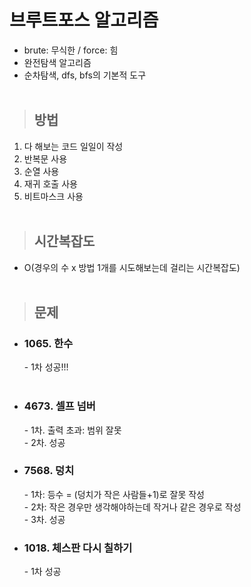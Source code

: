 # 브루트포스 알고리즘
* brute: 무식한 / force: 힘
* 완전탐색 알고리즘
* 순차탐색, dfs, bfs의 기본적 도구
<br><br>

>## 방법
1. 다 해보는 코드 일일이 작성
2. 반복문 사용
3. 순열 사용
4. 재귀 호출 사용
5. 비트마스크 사용
<br><br>

>## 시간복잡도  
* O(경우의 수 x 방법 1개를 시도해보는데 걸리는 시간복잡도)
<br><br>

>## 문제
* ### 1065. 한수<br>
  \- 1차 성공!!!
 <br><br>
 
* ### 4673. 셀프 넘버<br>
  \- 1차. 출력 초과: 범위 잘못<br>
  \- 2차. 성공

* ### 7568. 덩치<br>
  \- 1차: 등수 = (덩치가 작은 사람들+1)로 잘못 작성<br>
  \- 2차: 작은 경우만 생각해야하는데 작거나 같은 경우로 작성<br>
  \- 3차. 성공
  
* ### 1018. 체스판 다시 칠하기<br>
  \- 1차 성공
